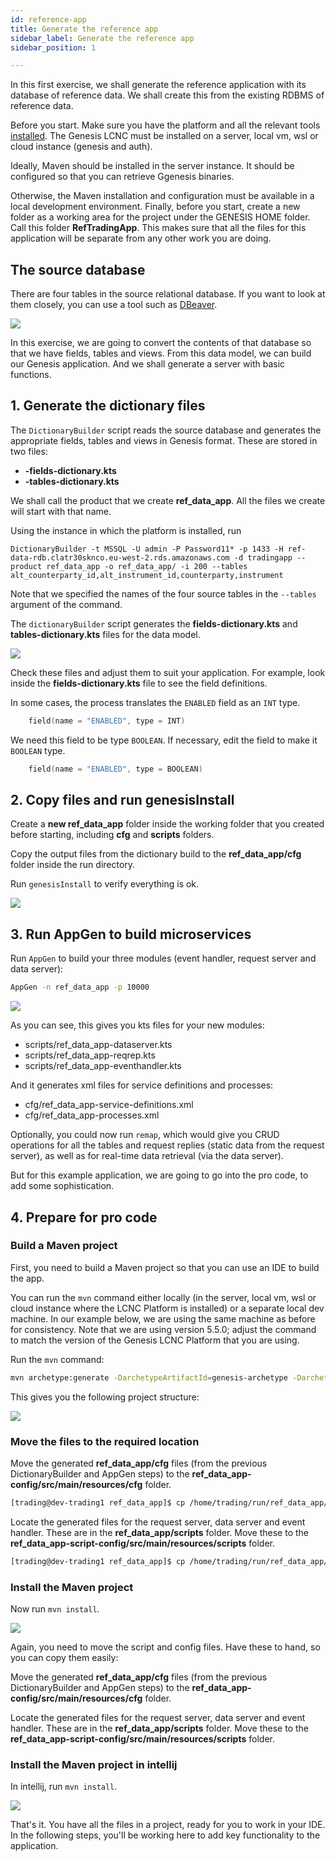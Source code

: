 ```yaml
---
id: reference-app
title: Generate the reference app
sidebar_label: Generate the reference app
sidebar_position: 1

---
```

In this first exercise, we shall generate the reference application with its database of reference data. We shall create this from the existing RDBMS of reference data.

Before you start. Make sure you have the platform and all the relevant tools [installed](/getting-started/get-ready-to-develop/install/). The Genesis LCNC must be installed on a server, local vm, wsl or cloud instance (genesis and auth).

Ideally, Maven should be installed in the server instance. It should be configured so that you can retrieve Ggenesis binaries.

Otherwise, the Maven installation and configuration must be available in a local development environment.
Finally, before you start, create a new folder as a working area for the project under the GENESIS HOME folder. Call this folder **RefTradingApp**. This makes sure that all the files for this application will be separate from any other work you are doing. 

## The source database

There are four tables in the source relational database. If you want to look at them closely, you can use a tool such as [DBeaver](https://dbeaver.com/).

![](/img/dbeaver-screenshot.png)

In this exercise, we are going to convert the contents of that database so that we have fields, tables and views. From this data model, we can build our Genesis application. And we shall generate a server with basic functions.

## 1. Generate the dictionary files

The `DictionaryBuilder` script reads the source database and generates the appropriate fields, tables and views in Genesis format. These are stored in two files:  

* **-fields-dictionary.kts**
* **-tables-dictionary.kts**

We shall call the product that we create **ref_data_app**. All the files we create will start with that name.

Using the instance in which the platform is installed, run

`DictionaryBuilder -t MSSQL -U admin -P Password11* -p 1433 -H ref-data-rdb.clatr30sknco.eu-west-2.rds.amazonaws.com -d tradingapp --product ref_data_app -o ref_data_app/ -i 200 --tables alt_counterparty_id,alt_instrument_id,counterparty,instrument`

Note that we specified the names of the four source tables in the `--tables` argument of the command.

The `dictionaryBuilder` script generates the **fields-dictionary.kts** and **tables-dictionary.kts** files for the data model.

![](/img/dictionary-builder-output.png)

Check these files and adjust them to suit your application. For example, look inside the **fields-dictionary.kts** file to see the field definitions.

In some cases, the process translates the `ENABLED` field as an `INT` type.
```kotlin
    field(name = "ENABLED", type = INT)
```
We need this field to be type `BOOLEAN`. If necessary, edit the field to make it `BOOLEAN` type.

```kotlin
    field(name = "ENABLED", type = BOOLEAN)
```

## 2. Copy files and run genesisInstall

Create a **new ref_data_app** folder inside the working folder that you created before starting, including **cfg** and **scripts** folders.

Copy the output files from the dictionary build to the **ref_data_app/cfg** folder inside the run directory.

Run `genesisInstall` to verify everything is ok.

![](/img/genesisinstall.png)

## 3. Run AppGen to build microservices

Run `AppGen` to build your three modules (event handler, request server and data server):

```bash
AppGen -n ref_data_app -p 10000
```

![](/img/appgen.png)

As you can see, this gives you kts files for your new modules:

* scripts/ref_data_app-dataserver.kts
* scripts/ref_data_app-reqrep.kts
* scripts/ref_data_app-eventhandler.kts

And it generates xml files for service definitions and processes:

* cfg/ref_data_app-service-definitions.xml
* cfg/ref_data_app-processes.xml

Optionally, you could now run `remap`, which would give you CRUD operations for all the tables and request replies (static data from the request server), as well as for real-time data retrieval (via the data server).

But for this example application, we are going to go into the pro code, to add some sophistication.

## 4. Prepare for pro code

### Build a Maven project

First, you need to build a Maven project so that you can use an IDE to build the app.

You can run the `mvn` command either locally (in the server, local vm, wsl or cloud instance where the LCNC Platform is installed) or a separate local dev machine. In our example below, we are using the same machine as before for consistency. Note that we are using version 5.5.0; adjust the command to match the version of the Genesis LCNC Platform that you are using.

Run the `mvn` command:

```bash
mvn archetype:generate -DarchetypeArtifactId=genesis-archetype -DarchetypeGroupId=global.genesis -DgroupId=global.genesis -Dversion=1.0.0-SNAPSHOT -DarchetypeVersion=5.5.0 -DartifactId=ref_data_app -B
```

This gives you the following project structure:

![](/img/maven-archetype-result.png)

### Move the files to the required location

Move the generated **ref_data_app/cfg** files (from the previous DictionaryBuilder and AppGen steps) to the **ref_data_app-config/src/main/resources/cfg** folder.

```bash
[trading@dev-trading1 ref_data_app]$ cp /home/trading/run/ref_data_app/cfg/* ref_data_app-config/src/main/resources/cfg/
```
Locate the generated files for the request server, data server and event handler. These are in the  **ref_data_app/scripts** folder. Move these to the **ref_data_app-script-config/src/main/resources/scripts** folder.



```bash
[trading@dev-trading1 ref_data_app]$ cp /home/trading/run/ref_data_app/scripts/* ref_data_app-script-config/src/main/resources/scripts/
```

### Install the Maven project

Now run `mvn install`.

![](/img/build-maven-project-using-mvn-install.png)

Again, you need to move the script and config files. Have these to hand, so you can copy them easily:

Move the generated **ref_data_app/cfg** files (from the previous DictionaryBuilder and AppGen steps) to the **ref_data_app-config/src/main/resources/cfg** folder.

Locate the generated files for the request server, data server and event handler. These are in the  **ref_data_app/scripts** folder. Move these to the **ref_data_app-script-config/src/main/resources/scripts** folder.

### Install the Maven project in intellij

In intellij, run `mvn install`.

![](/img/run-maven-install-in-intellij.png)

That's it. You have all the files in a project, ready for you to work in your IDE. In the following steps, you'll be working here to add key functionality to the application.